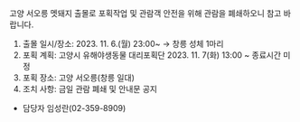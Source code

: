고양 서오릉 멧돼지 출몰로 포획작업 및 관람객 안전을 위해 관람을 폐쇄하오니 참고 바랍니다.
1. 출몰 일시/장소: 2023. 11. 6.(월) 23:00~ → 창릉 성체 1마리
2. 포획 계획: 고양시 유해야생동물 대리포획단 2023. 11. 7(화) 13:00 ~ 종료시간 미정
3. 포획 장소: 고양 서오릉(창릉 일대)
4. 조치 사항: 금일 관람 폐쇄 및 안내문 공지
* 담당자 임성란(02-359-8909)